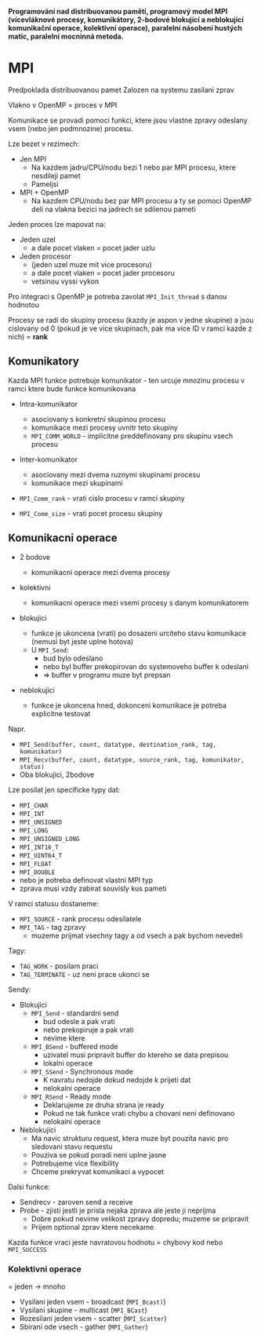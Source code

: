 **Programování nad distribuovanou pamětí, programový model MPI (vícevláknové procesy, komunikátory, 2-bodové blokující a neblokující komunikační operace, kolektivní operace), paralelní násobení hustých matic, paralelní mocninná metoda.**

# MPI
Predpoklada distribuovanou pamet
Zalozen na systemu zasilani zprav

Vlakno v OpenMP = proces v MPI

Komunikace se provadi pomoci funkci, ktere jsou vlastne zpravy odeslany vsem (nebo jen podmnozine) procesu.

Lze bezet v rezimech:
- Jen MPI
	- Na kazdem jadru/CPU/nodu bezi 1 nebo par MPI procesu, ktere nesdileji pamet
	- Pameljsi
- MPI + OpenMP
	- Na kazdem CPU/nodu bez par MPI procesu a ty se pomoci OpenMP deli na vlakna bezici na jadrech se sdilenou pameti

Jeden proces lze mapovat na:
- Jeden uzel
	- a dale pocet vlaken = pocet jader uzlu
- Jeden procesor
	- (jeden uzel muze mit vice procesoru)
	- a dale pocet vlaken = pocet jader procesoru
	- vetsinou vyssi vykon

Pro integraci s OpenMP je potreba zavolat `MPI_Init_thread` s danou hodnotou

Procesy se radi do skupiny procesu (kazdy je aspon v jedne skupine) a jsou cislovany od 0 (pokud je ve vice skupinach, pak ma vice ID v ramci kazde z nich) = **rank**
## Komunikatory
Kazda MPI funkce potrebuje komunikator - ten urcuje mnozinu procesu v ramci ktere bude funkce komunikovana
- Intra-komunikator
	- asociovany s konkretni skupinou procesu
	- komunikace mezi procesy uvnitr teto skupiny
	- `MPI_COMM_WORLD` - implicitne preddefinovany pro skupinu vsech procesu
- Inter-komunikator
	- asociovany mezi dvema ruznymi skupinami procesu
	- komunikace mezi skupinami

- `MPI_Comm_rank` - vrati cislo procesu v ramci skupiny
- `MPI_Comm_size` - vrati pocet procesu skupiny
## Komunikacni operace
- 2 bodove
	- komunikacni operace mezi dvema procesy
- kolektivni
	- komunikacni operace mezi vsemi procesy s danym komunikatorem

- blokujici
	- funkce je ukoncena (vrati) po dosazeni urciteho stavu komunikace (nemusi byt jeste uplne hotova)
	- U `MPI_Send`:
		- bud bylo odeslano
		- nebo byl buffer prekopirovan do systemoveho buffer k odeslani
		- => buffer v programu muze byt prepsan
- neblokujici
	- funkce je ukoncena hned, dokonceni komunikace je potreba explicitne testovat

Napr.
- `MPI_Send(buffer, count, datatype, destination_rank, tag, komunikator)`
- `MPI_Recv(buffer, count, datatype, source_rank, tag, komunikator, status)`
- Oba blokujici, 2bodove

Lze posilat jen specificke typy dat:
- `MPI_CHAR`
- `MPI_INT`
- `MPI_UNSIGNED`
- `MPI_LONG`
- `MPI_UNSIGNED_LONG`
- `MPI_INT16_T`
- `MPI_UINT64_T`
- `MPI_FLOAT`
- `MPI_DOUBLE`
- nebo je potreba definovat vlastni MPI typ
- zprava musi vzdy zabirat souvisly kus pameti

V ramci statusu dostaneme:
- `MPI_SOURCE` - rank procesu odesilatele
- `MPI_TAG` - tag zpravy
	- muzeme prijmat vsechny tagy a od vsech a pak bychom nevedeli

Tagy:
- `TAG_WORK` - posilam praci
- `TAG_TERMINATE` - uz neni prace ukonci se

Sendy:
- Blokujici
	- `MPI_Send` - standardni send
		- bud odesle a pak vrati
		- nebo prekopiruje a pak vrati
		- nevime ktere
	- `MPI_BSend` - buffered mode
		- uzivatel musi pripravit buffer do ktereho se data prepisou
		- lokalni operace
	- `MPI_SSend` - Synchronous mode
		- K navratu nedojde dokud nedojde k prijeti dat
		- nelokalni operace
	- `MPI_RSend` - Ready mode
		- Deklarujeme ze druha strana je ready
		- Pokud ne tak funkce vrati chybu a chovani neni definovano
		- nelokalni operace
- Neblokujici
	- Ma navic strukturu request, ktera muze byt pouzita navic pro sledovani stavu requestu
	- Pouziva se pokud poradi neni uplne jasne
	- Potrebujeme vice flexibility
	- Chceme prekryvat komunikaci a vypocet

Dalsi funkce:
- Sendrecv - zaroven send a receive
- Probe - zjisti jestli je prisla nejaka zprava ale jeste ji neprijma
	- Dobre pokud nevime velikost zpravy dopredu; muzeme se pripravit
	- Prijem optional zprav ktere necekame

Kazda funkce vraci jeste navratovou hodnotu = chybovy kod nebo `MPI_SUCCESS`

### Kolektivni operace
= jeden -> mnoho
- Vysilani jeden vsem - broadcast (`MPI_Bcast)`)
- Vysilani skupine - multicast (`MPI_BCast`)
- Rozesilani jeden vsem - scatter (`MPI_Scatter`)
- Sbirani ode vsech - gather (`MPI_Gather`)